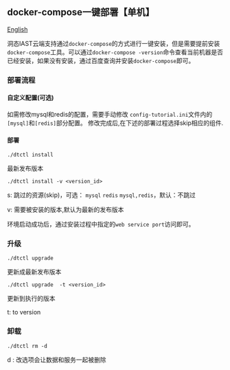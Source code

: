 ## docker-compose一键部署【单机】
[English](README.MD)

洞态IAST云端支持通过`docker-compose`的方式进行一键安装，但是需要提前安装`docker-compose`工具。可以通过`docker-compose -version`命令查看当前机器是否已经安装，如果没有安装，通过百度查询并安装`docker-compose`即可。


### 部署流程

#### 自定义配置(可选)
如需修改mysql和redis的配置，需要手动修改 `config-tutorial.ini`文件内的`[mysql]`和`[redis]`部分配置。
修改完成后,在下述的部署过程选择skip相应的组件.

#### 部署

```
./dtctl install 
```
最新发布版本


```
./dtctl install -v <version_id>
```
s: 跳过的资源(skip)，可选： `mysql` `redis`  `mysql,redis`，默认：不跳过

v: 需要被安装的版本,默认为最新的发布版本

环境启动成功后，通过安装过程中指定的`web service port`访问即可。


### 升级

```
./dtctl upgrade 
```
更新成最新发布版本


```
./dtctl upgrade  -t <version_id>
```
更新到执行的版本

t: to version 



### 卸载

```
./dtctl rm -d
```
d : 改选项会让数据和服务一起被删除
